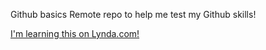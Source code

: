 Github basics
Remote repo to help me test my Github skills!

[I'm learning this on Lynda.com!](http://www.lynda.com)
